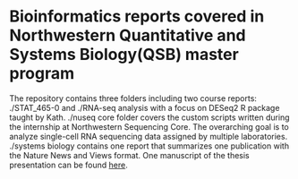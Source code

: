 # Bioinformatics reports covered in Northwestern Quantitative and Systems Biology(QSB) master program

The repository contains three folders including two course reports: ./STAT_465-0 and ./RNA-seq analysis with a focus on DESeq2 R package taught by Kath.
./nuseq core folder covers the custom scripts written during the internship at Northwestern Sequencing Core. The overarching goal is to analyze single-cell RNA sequencing data assigned by multiple laboratories.
./systems biology contains one report that summarizes one publication with the Nature News and Views format.
One manuscript of the thesis presentation can be found [here](http://simp.ly/publish/9T1hXb).